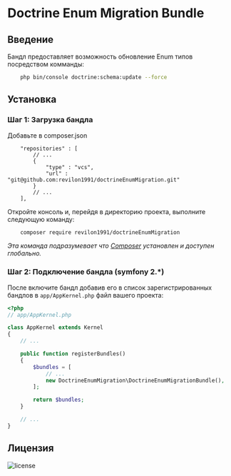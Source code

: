 Doctrine Enum Migration Bundle
=====================

Введение
--------

Бандл предоставляет возможность обновление Enum типов посредством комманды:
```bash
    php bin/console doctrine:schema:update --force
```

Установка
---------

### Шаг 1: Загрузка бандла

Добавьте в composer.json

```
    "repositories" : [
        // ...
        {
            "type" : "vcs",
            "url" : "git@github.com:revilon1991/doctrineEnumMigration.git"
        }
        // ...
    ],
```

Откройте консоль и, перейдя в директорию проекта, выполните следующую команду:

```bash
    composer require revilon1991/doctrineEnumMigration
```

*Эта команда подразумевает что [Composer](https://getcomposer.org) установлен и доступен глобально.*

### Шаг 2: Подключение бандла (symfony 2.*)

После включите бандл добавив его в список зарегистрированных бандлов в `app/AppKernel.php` файл вашего проекта:

```php
<?php
// app/AppKernel.php

class AppKernel extends Kernel
{
    // ...

    public function registerBundles()
    {
        $bundles = [
            // ...
            new DoctrineEnumMigration\DoctrineEnumMigrationBundle(),
        ];

        return $bundles;
    }

    // ...
}
```

Лицензия
--------

![license](https://img.shields.io/badge/License-proprietary-red.svg?style=flat-square)